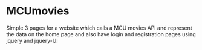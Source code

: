 # MCUmovies
Simple 3 pages for a website 
which calls a MCU movies API and represent the data on the home page 
and also have login and registration pages using jquery and jquery-UI
